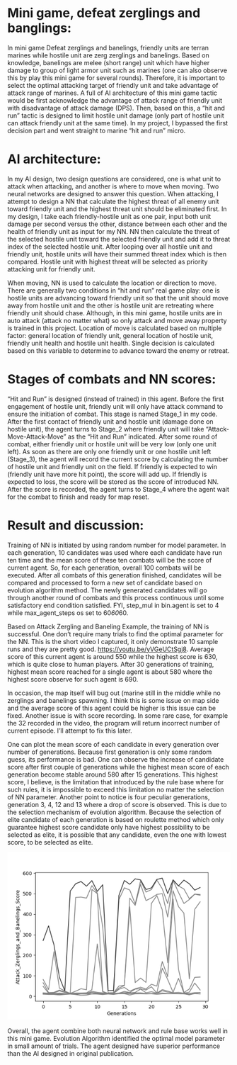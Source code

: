 # Mini game, defeat zerglings and banglings:

In mini game Defeat zerglings and banelings, friendly units are terran marines while hostile unit are zerg zerglings and banelings. Based on knowledge, banelings are melee (short range) unit which have higher damage to group of light armor unit such as marines (one can also observe this by play this mini game for several rounds). Therefore, it is important to select the optimal attacking target of friendly unit and take advantage of attack range of marines. A full of AI architecture of this mini game tactic would be first acknowledge the advantage of attack range of friendly unit with disadvantage of attack damage (DPS). Then, based on this, a “hit and run” tactic is designed to limit hostile unit damage (only part of hostile unit can attack friendly unit at the same time). In my project, I bypassed the first decision part and went straight to marine “hit and run” micro. 

# AI architecture:

In my AI design, two design questions are considered, one is what unit to attack when attacking, and another is where to move when moving. Two neural networks are designed to answer this question. 
When attacking, I attempt to design a NN that calculate the highest threat of all enemy unit toward friendly unit and the highest threat unit should be eliminated first. In my design, I take each friendly-hostile unit as one pair, input both unit damage per second versus the other, distance between each other and the health of friendly unit as input for my NN. NN then calculate the threat of the selected hostile unit toward the selected friendly unit and add it to threat index of the selected hostile unit. After looping over all hostile unit and friendly unit, hostile units will have their summed threat index which is then compared. Hostile unit with highest threat will be selected as priority attacking unit for friendly unit. 

When moving, NN is used to calculate the location or direction to move. There are generally two conditions in “hit and run” real game play: one is hostile units are advancing toward friendly unit so that the unit should move away from hostile unit and the other is hostile unit are retreating where friendly unit should chase. Although, in this mini game, hostile units are in auto attack (attack no matter what) so only attack and move away property is trained in this project. Location of move is calculated based on multiple factor: general location of friendly unit, general location of hostile unit, friendly unit health and hostile unit health. Single decision is calculated based on this variable to determine to advance toward the enemy or retreat.

# Stages of combats and NN scores:

“Hit and Run” is designed (instead of trained) in this agent. Before the first engagement of hostile unit, friendly unit will only have attack command to ensure the initiation of combat. This stage is named Stage_1 in my code. After the first contact of friendly unit and hostile unit (damage done on hostile unit), the agent turns to Stage_2 where friendly unit will take “Attack-Move-Attack-Move” as the “Hit and Run” indicated. After some round of combat, either friendly unit or hostile unit will be very low (only one unit left). As soon as there are only one friendly unit or one hostile unit left (Stage_3), the agent will record the current score by calculating the number of hostile unit and friendly unit on the field. If friendly is expected to win (friendly unit have more hit point), the score will add up. If friendly is expected to loss, the score will be stored as the score of introduced NN. After the score is recorded, the agent turns to Stage_4 where the agent wait for the combat to finish and ready for map reset. 

# Result and discussion:

Training of NN is initiated by using random number for model parameter. In each generation, 10 candidates was used where each candidate have run ten time and the mean score of these ten combats will be the score of current agent. So, for each generation, overall 100 combats will be executed. After all combats of this generation finished, candidates will be compared and processed to form a new set of candidate based on evolution algorithm method. The newly generated candidates will go through another round of combats and this process continuous until some satisfactory end condition satisfied. FYI, step_mul in bin.agent is set to 4 while max_agent_steps os set to 60*60*60.

Based on Attack Zergling and Baneling Example, the training of NN is successful. One don’t require many trials to find the optimal parameter for the NN. This is the short video I captured, it only demonstrate 10 sample runs and they are pretty good. https://youtu.be/yVGeUCtSgj8. Average score of this current agent is around 550 while the highest score is 630, which is quite close to human players. After 30 generations of training, highest mean score reached for a single agent is about 580 where the highest score observe for such agent is 690. 

In occasion, the map itself will bug out (marine still in the middle while no zerglings and banelings spawning. I think this is some issue on map side and the average score of this agent could be higher is this issue can be fixed. Another issue is with score recording. In some rare case, for example the 32 recorded in the video, the program will return incorrect number of current episode. I’ll attempt to fix this later.

One can plot the mean score of each candidate in every generation over number of generations. Because first generation is only some random guess, its performance is bad. One can observe the increase of candidate score after first couple of generations while the highest mean score of each generation become stable around 580 after 15 generations. This highest score, I believe, is the limitation that introduced by the rule base where for such rules, it is impossible to exceed this limitation no matter the selection of NN parameter. Another point to notice is four peculiar generations, generation 3, 4, 12 and 13 where a drop of score is observed. This is due to the selection mechanism of evolution algorithm. Because the selection of elite candidate of each generation is based on roulette method which only guarantee highest score candidate only have highest possibility to be selected as elite, it is possible that any candidate, even the one with lowest score, to be selected as elite. 

![ScreenShot](https://github.com/deadzombie2333/Starcraft2-my_AI/blob/master/Defeat_zergling_and_banlings_NN_model/Figure_1.png)

Overall, the agent combine both neural network and rule base works well in this mini game. Evolution Algorithm identified the optimal model parameter in small amount of trials. The agent designed have superior performance than the AI designed in original publication.
